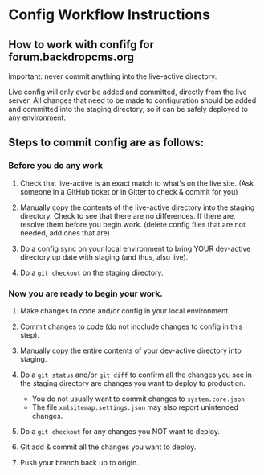Config Workflow Instructions
=============================


## How to work with confifg for forum.backdropcms.org


Important: never commit anything into the live-active directory.

Live config will only ever be added and committed, directly from the live
server. All changes that need to be made to configuration should be added and
committed into the staging directory, so it can be safely deployed to any
environment.


## Steps to commit config are as follows:

### Before you do any work

1) Check that live-active is an exact match to what's on the live site. (Ask
   someone in a GitHub ticket or in Gitter to check & commit for you)

2) Manually copy the contents of the live-active directory into the staging
   directory. Check to see that there are no differences. If there are, resolve
   them before you begin work. (delete config files that are not needed, add
   ones that are)

3) Do a config sync on your local environment to bring YOUR dev-active directory
   up date with staging (and thus, also live).

4) Do a `git checkout` on the staging directory.


### Now you are ready to begin your work.

1) Make changes to code and/or config in your local environment.

2) Commit changes to code (do not incclude changes to config in this step).

3) Manually copy the entire contents of your dev-active directory into staging.

4) Do a `git status` and/or `git diff` to confirm all the changes you see in
   the staging directory are changes you want to deploy to production.
   * You do not usually want to commit changes to `system.core.json`
   * The file `xmlsitemap.settings.json` may also report unintended changes.

5) Do a `git checkout` for any changes you NOT want to deploy.

6) Git add & commit all the changes you want to deploy.

7) Push your branch back up to origin.
